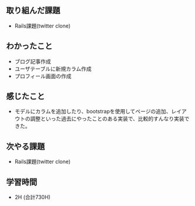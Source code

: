 ## 取り組んだ課題
- Rails課題(twitter clone)

## わかったこと  
- ブログ記事作成
- ユーザテーブルに新規カラム作成
- プロフィール画面の作成
  
## 感じたこと
- モデルにカラムを追加したり、bootstrapを使用してページの追加、レイアウトの調整といった過去にやったことのある実装で、比較的すんなり実装できた。

## 次やる課題  
- Rails課題(twitter clone)
  
## 学習時間  
- 2H (合計730H)
